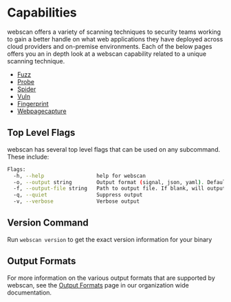 # Capabilities

webscan offers a variety of scanning techniques to security teams working to gain a better handle on what web applications they have deployed across cloud providers and on-premise environments. Each of the below pages offers you an in depth look at a webscan capability related to a unique scanning technique.

- [Fuzz](./fuzz.md)
- [Probe](./probe.md)
- [Spider](./spider.md)
- [Vuln](./vuln.md)
- [Fingerprint](./fingerprint.md)
- [Webpagecapture](./webpagecapture.md)

## Top Level Flags

webscan has several top level flags that can be used on any subcommand. These include:

```bash
Flags:
  -h, --help                 help for webscan
  -o, --output string        Output format (signal, json, yaml). Default value is signal (default "signal")
  -f, --output-file string   Path to output file. If blank, will output to STDOUT
  -q, --quiet                Suppress output
  -v, --verbose              Verbose output
```

## Version Command

Run `webscan version` to get the exact version information for your binary

## Output Formats

For more information on the various output formats that are supported by webscan, see the [Output Formats](https://method-security.github.io/docs/output.html) page in our organization wide documentation.
